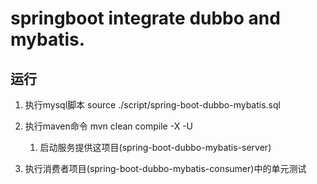 # springboot integrate dubbo and mybatis.

## 运行 

1. 执行mysql脚本 source ./script/spring-boot-dubbo-mybatis.sql

2. 执行maven命令 mvn clean compile -X -U

    1. 启动服务提供这项目(spring-boot-dubbo-mybatis-server)

3. 执行消费者项目(spring-boot-dubbo-mybatis-consumer)中的单元测试
